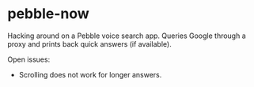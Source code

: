 # pebble-now
Hacking around on a Pebble voice search app. Queries Google through a proxy and prints back quick answers (if available).

Open issues: 
 * Scrolling does not work for longer answers.